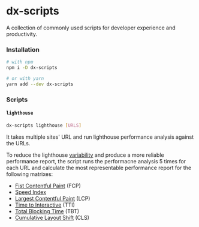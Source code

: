 # dx-scripts

A collection of commonly used scripts for developer experience and productivity.

### Installation

```bash
# with npm
npm i -D dx-scripts

# or with yarn
yarn add --dev dx-scripts
```

### Scripts

#### `lighthouse`

```bash
dx-scripts lighthouse [URLS]
```
It takes multiple sites' URL and run lighthouse performance analysis against the URLs.

To reduce the lighthouse [variability](https://developers.google.com/web/tools/lighthouse/variability) and produce a more reliable performance report, the script runs the performacne analysis 5 times for each URL and calculate the most representable performance report for the following matrixes:

- [Fist Contentful Paint](https://web.dev/first-contentful-paint/) (FCP)
- [Speed Index](https://web.dev/speed-index/)
- [Largest Contentful Paint](https://web.dev/lcp/) (LCP)
- [Time to Interactive](https://web.dev/interactive/) (TTI)
- [Total Blocking Time](https://web.dev/lighthouse-total-blocking-time/) (TBT)
- [Cumulative Layout Shift](https://web.dev/cls/) (CLS)
